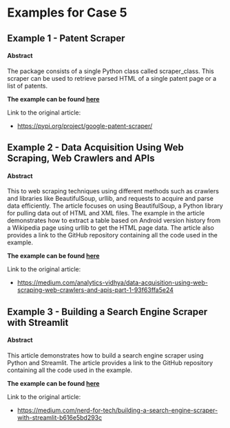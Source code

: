 # Examples for Case 5

## Example 1 - Patent Scraper 

#### Abstract

The package consists of a single Python class called scraper_class. This scraper can be used to retrieve parsed HTML of a single patent page or a list of patents.

**The example can be found [here](./patent_scraper.md)**

Link to the original article:
- https://pypi.org/project/google-patent-scraper/

## Example 2 - Data Acquisition Using Web Scraping, Web Crawlers and APIs

#### Abstract
This  to web scraping techniques using different methods such as crawlers and libraries like BeautifulSoup, urllib, and requests to acquire and parse data efficiently. The article focuses on using BeautifulSoup, a Python library for pulling data out of HTML and XML files. The example in the article demonstrates how to extract a table based on Android version history from a Wikipedia page using urllib to get the HTML page data. The article also provides a link to the GitHub repository containing all the code used in the example.

**The example can be found [here](./web_scraping.md)**


Link to the original article:
- https://medium.com/analytics-vidhya/data-acquisition-using-web-scraping-web-crawlers-and-apis-part-1-93f63ffa5e24
  


## Example 3 - Building a Search Engine Scraper with Streamlit

#### Abstract
This article demonstrates how to build a search engine scraper using Python and Streamlit. The article provides a link to the GitHub repository containing all the code used in the example.

**The example can be found [here](./streamlit_scraper.md)**

Link to the original article:
- https://medium.com/nerd-for-tech/building-a-search-engine-scraper-with-streamlit-b616e5bd293c